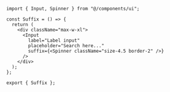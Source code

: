 ﻿```tsx
import { Input, Spinner } from "@/components/ui";

const Suffix = () => {
  return (
    <div className="max-w-xl">
      <Input
        label="Label input"
        placeholder="Search here..."
        suffix={<Spinner className="size-4.5 border-2" />}
      />
    </div>
  );
};

export { Suffix };

```
